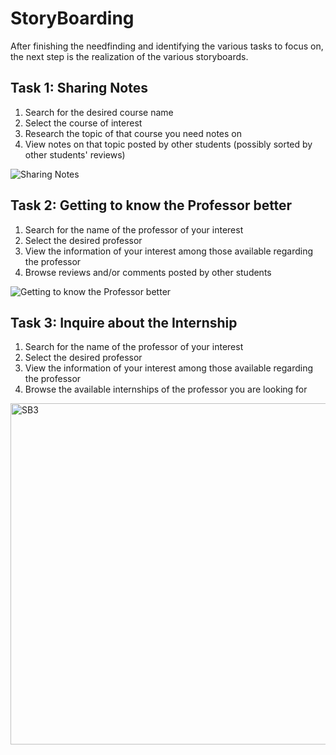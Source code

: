# StoryBoarding

After finishing the needfinding and identifying the various tasks to focus on, the next step is the realization of the various storyboards.

## Task 1: Sharing Notes
1. Search for the desired course name
2. Select the course of interest
3. Research the topic of that course you need notes on
4. View notes on that topic posted by other students (possibly sorted by other students' reviews)  

![Sharing Notes](https://github.com/LeoRamill/Human-Computer-Interaction-Project/assets/161584956/4c9f3f58-b9a9-4be0-9b22-b0440330bb28)


## Task 2: Getting to know the Professor better
1. Search for the name of the professor of your interest
2. Select the desired professor
3. View the information of your interest among those available regarding the professor
4. Browse reviews and/or comments posted by other students
   
![Getting to know the Professor better](https://github.com/LeoRamill/Human-Computer-Interaction-Project/assets/161584956/f647a1d2-7722-49bb-a89d-68b1e8623b66)


## Task 3: Inquire about the Internship
1. Search for the name of the professor of your interest
2. Select the desired professor
3. View the information of your interest among those available regarding the professor
4. Browse the available internships of the professor you are looking for

<img width="546" alt="SB3" src="https://github.com/LeoRamill/Human-Computer-Interaction-Project/assets/161584956/238056d6-0798-42af-bc31-4d19d8922b1c">

